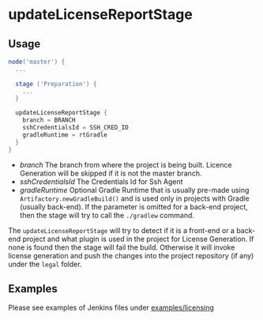 # updateLicenseReportStage

## Usage

```groovy
node('master') {
  ...
  
  stage ('Preparation') {
    ...
  }

  updateLicenseReportStage {
    branch = BRANCH
    sshCredentialsId = SSH_CRED_ID
    gradleRuntime = rtGradle
  }
}
```

* *branch* The branch from where the project is being built. Licence Generation will be skipped if it is not the master branch.
* *sshCredentialsId* The Credentials Id for Ssh Agent
* *gradleRuntime* Optional Gradle Runtime that is usually pre-made using `Artifactory.newGradleBuild()`
  and is used only in projects with Gradle (usually back-end).
  If the parameter is omitted for a back-end project, then the stage will try to call the `./gradlew` command.

The `updateLicenseReportStage` will try to detect if it is a front-end or a back-end project
and what plugin is used in the project for License Generation.
If none is found then the stage will fail the build.
Otherwise it will invoke license generation and push the changes into the project repository (if any) under the `legal` folder.

## Examples

Please see examples of Jenkins files under [examples/licensing](../examples/licensing)
